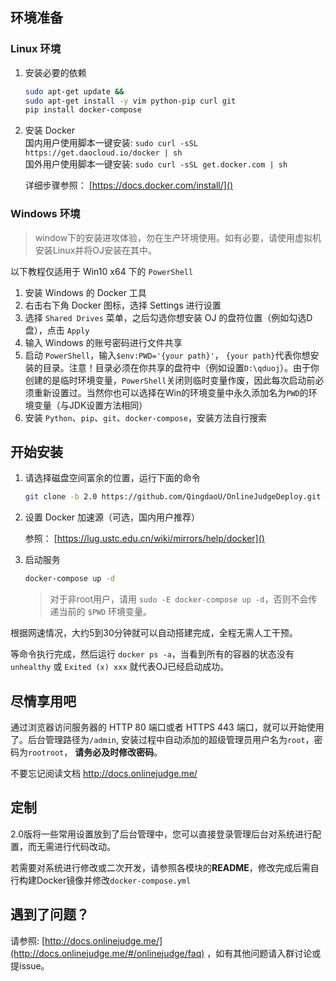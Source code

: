 ## 环境准备

### Linux 环境

1. 安装必要的依赖

    ```bash
    sudo apt-get update && 
    sudo apt-get install -y vim python-pip curl git
    pip install docker-compose
    ```
1. 安装 Docker  
    国内用户使用脚本一键安装: `sudo curl -sSL https://get.daocloud.io/docker | sh`  
    国外用户使用脚本一键安装: `sudo curl -sSL get.docker.com | sh`

    详细步骤参照： [https://docs.docker.com/install/]()

### Windows 环境


>window下的安装进攻体验，勿在生产环境使用。如有必要，请使用虚拟机安装Linux并将OJ安装在其中。


以下教程仅适用于 Win10 x64 下的 `PowerShell`

1. 安装 Windows 的 Docker 工具
1. 右击右下角 Docker 图标，选择 Settings 进行设置
1. 选择 `Shared Drives` 菜单，之后勾选你想安装 OJ 的盘符位置（例如勾选D盘），点击 `Apply`
1. 输入 Windows 的账号密码进行文件共享
1. 启动 `PowerShell`，输入`$env:PWD='{your path}'`， `{your path}`代表你想安装的目录。注意！目录必须在你共享的盘符中（例如设置`D:\qduoj`）。由于你创建的是临时环境变量，`PowerShell`关闭则临时变量作废，因此每次启动前必须重新设置过。当然你也可以选择在Win的环境变量中永久添加名为`PWD`的环境变量（与JDK设置方法相同）
1. 安装 `Python`、`pip`、`git`、`docker-compose`，安装方法自行搜索

## 开始安装

1. 请选择磁盘空间富余的位置，运行下面的命令

    ```bash
    git clone -b 2.0 https://github.com/QingdaoU/OnlineJudgeDeploy.git && cd OnlineJudgeDeploy
    ```
1. 设置 Docker 加速源（可选，国内用户推荐）

    参照： [https://lug.ustc.edu.cn/wiki/mirrors/help/docker]()

1. 启动服务

    ```bash
    docker-compose up -d
    ```

    > 对于非root用户，请用 `sudo -E docker-compose up -d`，否则不会传递当前的 `$PWD` 环境变量。

根据网速情况，大约5到30分钟就可以自动搭建完成，全程无需人工干预。

等命令执行完成，然后运行 `docker ps -a`，当看到所有的容器的状态没有 `unhealthy` 或 `Exited (x) xxx` 就代表OJ已经启动成功。

## 尽情享用吧

通过浏览器访问服务器的 HTTP 80 端口或者 HTTPS 443 端口，就可以开始使用了。后台管理路径为`/admin`, 安装过程中自动添加的超级管理员用户名为`root`，密码为`rootroot`， **请务必及时修改密码**。

不要忘记阅读文档 http://docs.onlinejudge.me/

## 定制

2.0版将一些常用设置放到了后台管理中，您可以直接登录管理后台对系统进行配置，而无需进行代码改动。

若需要对系统进行修改或二次开发，请参照各模块的**README**，修改完成后需自行构建Docker镜像并修改`docker-compose.yml`

## 遇到了问题？

请参照: [http://docs.onlinejudge.me/](http://docs.onlinejudge.me/#/onlinejudge/faq) ，如有其他问题请入群讨论或提issue。
